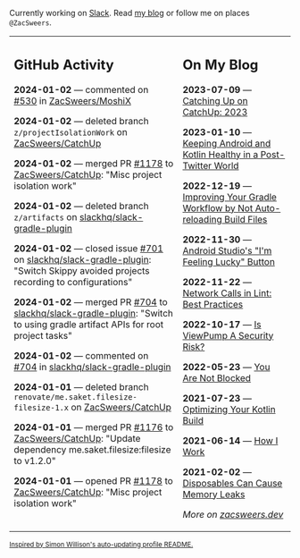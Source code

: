 Currently working on [Slack](https://slack.com/). Read [my blog](https://zacsweers.dev/) or follow me on places `@ZacSweers`.

<table><tr><td valign="top" width="60%">

## GitHub Activity
<!-- githubActivity starts -->
**2024-01-02** — commented on [#530](https://github.com/ZacSweers/MoshiX/issues/530#issuecomment-1874380636) in [ZacSweers/MoshiX](https://github.com/ZacSweers/MoshiX)

**2024-01-02** — deleted branch `z/projectIsolationWork` on [ZacSweers/CatchUp](https://github.com/ZacSweers/CatchUp)

**2024-01-02** — merged PR [#1178](https://github.com/ZacSweers/CatchUp/pull/1178) to [ZacSweers/CatchUp](https://github.com/ZacSweers/CatchUp): "Misc project isolation work"

**2024-01-02** — deleted branch `z/artifacts` on [slackhq/slack-gradle-plugin](https://github.com/slackhq/slack-gradle-plugin)

**2024-01-02** — closed issue [#701](https://github.com/slackhq/slack-gradle-plugin/issues/701) on [slackhq/slack-gradle-plugin](https://github.com/slackhq/slack-gradle-plugin): "Switch Skippy avoided projects recording to configurations"

**2024-01-02** — merged PR [#704](https://github.com/slackhq/slack-gradle-plugin/pull/704) to [slackhq/slack-gradle-plugin](https://github.com/slackhq/slack-gradle-plugin): "Switch to using gradle artifact APIs for root project tasks"

**2024-01-02** — commented on [#704](https://github.com/slackhq/slack-gradle-plugin/pull/704#issuecomment-1873634998) in [slackhq/slack-gradle-plugin](https://github.com/slackhq/slack-gradle-plugin)

**2024-01-01** — deleted branch `renovate/me.saket.filesize-filesize-1.x` on [ZacSweers/CatchUp](https://github.com/ZacSweers/CatchUp)

**2024-01-01** — merged PR [#1176](https://github.com/ZacSweers/CatchUp/pull/1176) to [ZacSweers/CatchUp](https://github.com/ZacSweers/CatchUp): "Update dependency me.saket.filesize:filesize to v1.2.0"

**2024-01-01** — opened PR [#1178](https://github.com/ZacSweers/CatchUp/pull/1178) to [ZacSweers/CatchUp](https://github.com/ZacSweers/CatchUp): "Misc project isolation work"
<!-- githubActivity ends -->
</td><td valign="top" width="40%">

## On My Blog
<!-- blog starts -->
**2023-07-09** — [Catching Up on CatchUp: 2023](https://www.zacsweers.dev/catching-up-on-catchup-2023/)

**2023-01-10** — [Keeping Android and Kotlin Healthy in a Post-Twitter World](https://www.zacsweers.dev/keeping-android-healthy/)

**2022-12-19** — [Improving Your Gradle Workflow by Not Auto-reloading Build Files](https://www.zacsweers.dev/improving-your-workflow-by-not-auto-reloading-build-files/)

**2022-11-30** — [Android Studio's "I'm Feeling Lucky" Button](https://www.zacsweers.dev/android-studios-im-feeling-lucky-button/)

**2022-11-22** — [Network Calls in Lint: Best Practices](https://www.zacsweers.dev/network-calls-in-lint-best-practices/)

**2022-10-17** — [Is ViewPump A Security Risk?](https://www.zacsweers.dev/is-viewpump-a-security-risk/)

**2022-05-23** — [You Are Not Blocked](https://www.zacsweers.dev/you-are-not-blocked/)

**2021-07-23** — [Optimizing Your Kotlin Build](https://www.zacsweers.dev/optimizing-your-kotlin-build/)

**2021-06-14** — [How I Work](https://www.zacsweers.dev/how-i-work/)

**2021-02-02** — [Disposables Can Cause Memory Leaks](https://www.zacsweers.dev/disposables-can-cause-memory-leaks/)
<!-- blog ends -->
_More on [zacsweers.dev](https://zacsweers.dev/)_
</td></tr></table>

<sub><a href="https://simonwillison.net/2020/Jul/10/self-updating-profile-readme/">Inspired by Simon Willison's auto-updating profile README.</a></sub>